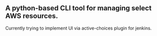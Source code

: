 A python-based CLI tool for managing select AWS resources.
-------------------------------------------------------
Currently trying to implement UI via active-choices plugin for jenkins.
